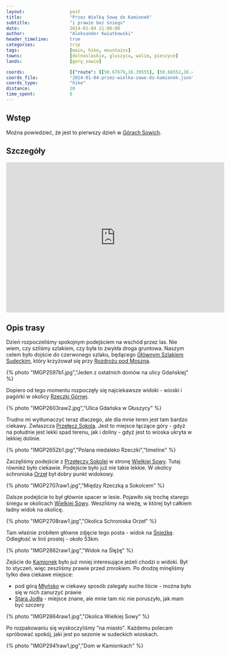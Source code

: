 ```yaml
---
layout:                 post
title:                  "Przez Wielką Sowę do Kamionek"
subtitle:               "i prawie bez śniegu"
date:                   2014-01-04 21:00:00
author:                 "Aleksander Kwiatkowski"
header_timeline:        true
categories:             trip
tags:                   [main, hike, mountains]
towns:                  [dolnoslaskie, gluszyca, walim, pieszyce]
lands:                  [gory_sowie]

coords:                 [{"route": [[50.67679,16.39555], [50.68552,16.41276], [50.68528,16.42194], [50.67543,16.43907], [50.66224,16.46585], [50.67135,16.48026], [50.68027,16.48559], [50.67638,16.51155], [50.68237,16.50417], [50.68900,16.51644], [50.68389,16.54374], [50.67323,16.54322]], "type": "hike"}]
coords_file:            "2014-01-04-przez-wielka-sowe-do-kamionek.json"
coords_type:            "hike"
distance:               20
time_spent:             8
---
```


[wiki-gory-sowie]:      https://pl.wikipedia.org/wiki/G%C3%B3ry_Sowie
[wiki-rozdroze]:        https://pl.wikipedia.org/wiki/Rozdro%C5%BCe_pod_Moszn%C4%85
[wiki-rzeczka-gorna]:   https://pl.wikipedia.org/wiki/Rzeczka_G%C3%B3rna
[wiki-mlynsko]:         https://pl.wikipedia.org/wiki/M%C5%82y%C5%84sko_(G%C3%B3ry_Sowie)
[wiki-stara-jodla]:     https://pl.wikipedia.org/wiki/Stara_Jod%C5%82a
[wiki-gss]:             https://pl.wikipedia.org/wiki/G%C5%82%C3%B3wny_Szlak_Sudecki
[wiki-przelecz-sokola]: https://pl.wikipedia.org/wiki/Prze%C5%82%C4%99cz_Sokola
[wiki-schron-orzel]:    https://pl.wikipedia.org/wiki/Schronisko_%E2%80%9EOrze%C5%82%E2%80%9D
[wiki-wielka-sowa]:     https://pl.wikipedia.org/wiki/Wielka_Sowa
[wiki-sniezka]:         https://pl.wikipedia.org/wiki/%C5%9Anie%C5%BCka
[wiki-kamionki]:        https://pl.wikipedia.org/wiki/Kamionki_(Pieszyce)

Wstęp
-----

Można powiedzieć, że jest to pierwszy dzień w [Górach Sowich][wiki-gory-sowie].

Szczegóły
---------

<iframe height='405' width='590' frameborder='0' allowtransparency='true' scrolling='no' src='https://www.strava.com/activities/334946565/embed/9db9e54ef77e3946e81fce6b110d85368994f3e1'></iframe>

Opis trasy
----------

Dzień rozpoczeliśmy spokojnym podejściem na wschód przez las. Nie wiem, czy szliśmy szlakiem,
czy była to zwykła droga gruntowa. Naszym celem było dojście do czerwonego szlaku,
będącego [Głównym Szlakiem Sudeckim][wiki-gss], który krzyżował się przy
[Rozdrożu pod Moszną][wiki-rozdroze].

{% photo "IMGP2597b1.jpg","Jeden z ostatnich domów na ulicy Gdańskiej" %}

Dopiero od tego momentu rozpoczęły się najciekawsze widoki - wioski i pagórki w
okolicy [Rzeczki Górnej][wiki-rzeczka-gorna].

{% photo "IMGP2603raw2.jpg","Ulica Gdańska w Głuszycy" %}

Trudno mi wytłumaczyć teraz dlaczego,
ale dla mnie teren jest tam bardzo ciekawy. Zwłaszcza [Przełęcz Sokola][wiki-przelecz-sokola].
Jest to miejsce łączące góry - gdyż na południe jest lekki spad terenu, jak i doliny -
gdyż jest to wioska ukryta w lekkiej dolinie.

{% photo "IMGP2652b1.jpg","Polana niedaleko Rzeczki","timeline" %}

Zaczęliśmy podejście z [Przełęczy Sokolej][wiki-przelecz-sokola] w stronę
[Wielkiej Sowy][wiki-wielka-sowa]. Tutaj również było ciekawie. Podejście było
już nie takie lekkie. W okolicy schroniska [Orzeł][wiki-schron-orzel] był dobry punkt
widokowy.

{% photo "IMGP2707raw1.jpg","Między Rzeczką a Sokolcem" %}

Dalsze podejście to był głównie spacer w lesie. Pojawiło się trochę starego śniegu
w okolicach [Wielkiej Sowy][wiki-wielka-sowa]. Weszliśmy na wieżę, w której był
całkiem ładny widok na okolicę.

{% photo "IMGP2708raw1.jpg","Okolica Schroniska Orzeł" %}

Tam właśnie zrobiłem główne zdjęcie tego posta -
widok na [Śnieżkę][wiki-sniezka]. Odległość w linii prostej - około 53km.

{% photo "IMGP2862raw1.jpg","Widok na Ślężę" %}

Zejście do [Kamionek][wiki-kamionki] było już mniej interesujące jeżeli chodzi o
widoki. Był to styczeń, więc zeszliśmy prawie przed zmrokiem. Po drodzę
minęliśmy tylko dwa ciekawe miejsce:

* pod górą [Młyńsko][wiki-mlynsko] w ciekawy sposób zalegały suche liście - można
  było się w nich zanurzyć prawie
* [Stara Jodła][wiki-stara-jodla] - miejsce znane, ale mnie tam nic nie poruszyło,
  jak mam być szczery

{% photo "IMGP2864raw1.jpg","Okolica Wielkiej Sowy" %}

Po rozpakowaniu się wyskoczyliśmy "na miasto". Każdemu polecam spróbować spokój,
jaki jest po sezonie w sudeckich wioskach.

{% photo "IMGP2941raw1.jpg","Dom w Kamionkach" %}
